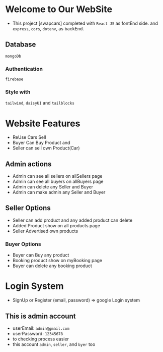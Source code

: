 # Welcome to Our WebSite
* This project [swapcars] completed with `React JS` as fontEnd side.
    and `express`, `cors`, `dotenv`, as backEnd.


## Database
`mongoDb`


### Authentication
`firebase`


### Style with
`tailwind`, `daisyUI` and `tailblocks`


 # Website Features
* ReUse Cars Sell
* Buyer Can Buy Product and 
* Seller can  sell own Product(Car)

## Admin actions
* Admin can see all sellers on allSellers page
* Admin can see all buyers on allBuyers page
* Admin can delete any Seller and Buyer
* Admin can make admin any Seller and Buyer

## Seller Options
 * Seller can add product and any added product can delete 
 * Added Product show on all products page
 * Seller Advertised own products


### Buyer Options
* Buyer can Buy any product
* Booking product show on myBooking page
* Buyer can delete any booking product


# Login System
* SignUp or Register (email, password) => google Login system


## This is admin account
* userEmail: `admin@gmail.com` 
* userPassword: `12345678`
* to checking process easier 
* this account `admin`, `seller`, and `byer` too
